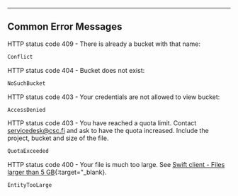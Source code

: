 ------------------------

## Common Error Messages

HTTP status code 409 - There is already a bucket with that name:
```bash
Conflict
```
HTTP status code 404 - Bucket does not exist:
```bash
NoSuchBucket
```
HTTP status code 403 - Your credentials are not allowed to view bucket:
```bash
AccessDenied
```
HTTP status code 403 - You have reached a quota limit. Contact servicedesk@csc.fi and ask to have the quota increased. Include the project, bucket and size of the file.
```bash
QuotaExceeded
```
HTTP status code 400 - Your file is much too large. See [Swift client - Files larger than 5 GB](./swift_client.md#files_larger_than_5gb){:target="_blank}.
```bash
EntityTooLarge
```